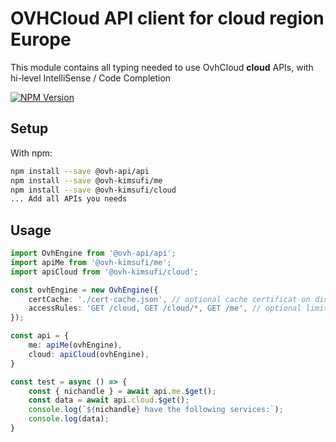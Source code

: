 # OVHCloud API client for **cloud** region Europe

This module contains all typing needed to use OvhCloud **cloud** APIs, with hi-level IntelliSense / Code Completion

[![NPM Version](https://img.shields.io/npm/v/@ovh-kimsufi/cloud.svg?style=flat)](https://www.npmjs.org/package/@ovh-kimsufi/cloud)

## Setup

With npm:

```bash
npm install --save @ovh-api/api
npm install --save @ovh-kimsufi/me
npm install --save @ovh-kimsufi/cloud
... Add all APIs you needs
```

## Usage

```typescript
import OvhEngine from '@ovh-api/api';
import apiMe from '@ovh-kimsufi/me';
import apiCloud from '@ovh-kimsufi/cloud';

const ovhEngine = new OvhEngine({ 
    certCache: './cert-cache.json', // optional cache certificat on disk.
    accessRules: 'GET /cloud, GET /cloud/*, GET /me', // optional limit the requested privileges.
});

const api = {
    me: apiMe(ovhEngine),
    cloud: apiCloud(ovhEngine),
}

const test = async () => {
    const { nichandle } = await api.me.$get();
    const data = await api.cloud.$get();
    console.log(`${nichandle} have the following services:`);
    console.log(data);
}
```
